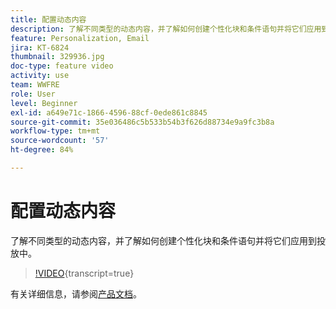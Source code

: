 ```yaml
---
title: 配置动态内容
description: 了解不同类型的动态内容，并了解如何创建个性化块和条件语句并将它们应用到投放中。
feature: Personalization, Email
jira: KT-6824
thumbnail: 329936.jpg
doc-type: feature video
activity: use
team: WWFRE
role: User
level: Beginner
exl-id: a649e71c-1866-4596-88cf-0ede861c8845
source-git-commit: 35e036486c5b533b54b3f626d88734e9a9fc3b8a
workflow-type: tm+mt
source-wordcount: '57'
ht-degree: 84%

---
```


# 配置动态内容

了解不同类型的动态内容，并了解如何创建个性化块和条件语句并将它们应用到投放中。

>[!VIDEO](https://video.tv.adobe.com/v/329936?quality=12&learn=on){transcript=true}

有关详细信息，请参阅[产品文档](https://experienceleague.adobe.com/docs/campaign-classic/using/sending-messages/personalizing-deliveries/conditional-content.html?lang=en)。
